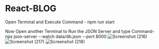 # React-BLOG

Open Terminal and Execute Command -   npm run start

Now Open another Terminal to Run the JSON Server and type Command-   npx json-server --watch data/db.json --port 8000
![Screenshot (216)](https://github.com/Karan9616/React-Blog/assets/90907932/d0e5debd-fe9f-4cb1-9636-19aba1274b34)
![Screenshot (217)](https://github.com/Karan9616/React-Blog/assets/90907932/e6dbe10d-7d58-406c-96ae-0795781bc6a0)
![Screenshot (218)](https://github.com/Karan9616/React-Blog/assets/90907932/1ae9a627-db87-4c4a-932c-20107ec2caf2)





